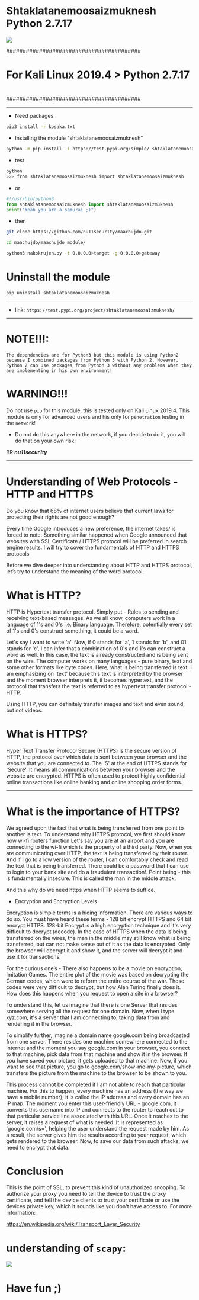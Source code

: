 # Shtaklatanemoosaizmuknesh Python 2.7.17

![](https://github.com/nu11secur1ty/shtaklatanemoosaizmuknesh/blob/master/logo/sniff.jpg)

#########################################
#                                       #
# For Kali Linux 2019.4 > Python 2.7.17 #
#                                       #
#########################################

------------------------------------------------------------------------------

- Need packages

```bash
pip3 install -r kosaka.txt
```
- Installing the module "shtaklatanemoosaizmuknesh"
```bash 
python -m pip install -i https://test.pypi.org/simple/ shtaklatanemoosaizmuknesh
```
- test
```bash 
python
>>> from shtaklatanemoosaizmuknesh import shtaklatanemoosaizmuknesh
```
- or 
```python
#!/usr/bin/python3
from shtaklatanemoosaizmuknesh import shtaklatanemoosaizmuknesh
print("Yeah you are a samurai ;)")
```
- then
```bash
git clone https://github.com/nu11secur1ty/maachujdo.git

cd maachujdo/maachujdo_module/

python3 nakokrujen.py -t 0.0.0.0>target -g 0.0.0.0>gateway
```

# Uninstall the module
```bash
pip uninstall shtaklatanemoosaizmuknesh
```
---------------------------------------------------------
- link:
`https://test.pypi.org/project/shtaklatanemoosaizmuknesh/`


-----------------------------------------------------------

# NOTE!!!:
`The dependencies are for Python3 but this module is using Python2 because I combined packages from Python 3 with Python 2. However, Python 2 can use packages from Python 3 without any problems when they are implementing in his own environment!`
# WARNING!!!
Do not use `pip` for this module, this is tested only on Kali Linux 2019.4. 
This module is only for advanced users and his only for `penetration` testing in the `network`!

- Do not do this anywhere in the network, if you decide to do it, you will do that on your own risk!

BR ***nu11secur1ty***

-----------------------------------------------------------------------------------


# Understanding of Web Protocols - HTTP and HTTPS

Do you know that 68% of internet users believe that current laws for protecting their rights are not good enough?

Every time Google introduces a new preference, the internet takes/ is forced to note. Something similar happened when Google announced that websites with SSL Certificate / HTTPS protocol will be preferred in search engine results. I will try to cover the fundamentals of HTTP and HTTPS protocols

Before we dive deeper into understanding about HTTP and HTTPS protocol, let’s try to understand the meaning of the word protocol. 


# What is HTTP?

HTTP is Hypertext transfer protocol. Simply put - Rules to sending and receiving text-based messages. As we all know, computers work in a language of 1's and 0's i.e. Binary language. Therefore, potentially every set of 1's and 0's construct something, it could be a word.

Let's say I want to write 'a'. Now, if 0 stands for 'a', 1 stands for 'b', and 01 stands for 'c', I can infer that a combination of 0's and 1's can construct a word as well. In this case, the text is already constructed and is being sent on the wire. The computer works on many languages - pure binary, text and some other formats like byte codes. Here, what is being transferred is text. I am emphasizing on 'text' because this text is interpreted by the browser and the moment browser interprets it, it becomes hypertext, and the protocol that transfers the text is referred to as hypertext transfer protocol - HTTP.

Using HTTP, you can definitely transfer images and text and even sound, but not videos.

# What is HTTPS?

Hyper Text Transfer Protocol Secure (HTTPS) is the secure version of HTTP, the protocol over which data is sent between your browser and the website that you are connected to. The 'S' at the end of HTTPS stands for 'Secure'. It means all communications between your browser and the website are encrypted. HTTPS is often used to protect highly confidential online transactions like online banking and online shopping order forms.

---------------------------------------------------------------------------------------

# What is the importance of HTTPS?

We agreed upon the fact that what is being transferred from one point to another is text. To understand why HTTPS protocol, we first should know how wi-fi routers function.Let's say you are at an airport and you are connecting to the wi-fi which is the property of a third party. Now, when you are communicating over HTTP, the text is being transferred by their router. And if I go to a low version of the router, I can comfortably check and read the text that is being transferred. There could be a password that I can use to login to your bank site and do a fraudulent transaction!. Point being - this is fundamentally insecure. This is called the man in the middle attack. 

And this why do we need https when HTTP seems to suffice.


- Encryption and Encryption Levels

Encryption is simple terms is a hiding information. There are various ways to do so. You must have heard these terms - 128 bit encrypt HTTPS and 64 bit encrypt HTTPS. 128-bit Encrypt is a high encryption technique and it's very difficult to decrypt (decode). In the case of HTTPS when the data is being transferred on the wires, the man in the middle may still know what is being transferred, but can not make sense out of it as the data is encrypted. Only the browser will decrypt it and show it, and the server will decrypt it and use it for transactions.

For the curious one’s - There also happens to be a movie on encryption, Imitation Games. The entire plot of the movie was based on decrypting the German codes, which were to reform the entire course of the war. Those codes were very difficult to decrypt, but how Alan Turing finally does it.
How does this happens when you request to open a site in a browser?

To understand this, let us imagine that there is one Server that resides somewhere serving all the request for one domain. Now, when I type xyz.com, it's a server that I am connecting to, taking data from and rendering it in the browser.

To simplify further, imagine a domain name google.com being broadcasted from one server. There resides one machine somewhere connected to the internet and the moment you say google.com in your browser, you connect to that machine, pick data from that machine and show it in the browser. If you have saved your picture, it gets uploaded to that machine. Now, if you want to see that picture, you go to google.com/show-me-my-picture, which transfers the picture from the machine to the browser to be shown to you.

This process cannot be completed if I am not able to reach that particular machine. For this to happen, every machine has an address (the way we have a mobile number), it is called the IP address and every domain has an IP map. The moment you enter this user-friendly URL - google.com, it converts this username into IP and connects to the router to reach out to that particular service line associated with this URL. Once it reaches to the server, it raises a request of what is needed. It is represented as 'google.com/s=', helping the user understand the request made by him. As a result, the server gives him the results according to your request, which gets rendered to the browser.
Now, to save our data from such attacks, we need to encrypt that data.

# Conclusion
This is the point of SSL, to prevent this kind of unauthorized snooping. To authorize your proxy you need to tell the device to trust the proxy certificate, and tell the device clients to trust your certificate or use the devices private key, which it sounds like you don't have access to. For more information: 

https://en.wikipedia.org/wiki/Transport_Layer_Security

# understanding of `scapy`:
[![](https://github.com/nu11secur1ty/shtaklatanemoosaizmuknesh/blob/master/logo/isakmp_dump.png)](https://scapy.readthedocs.io/en/latest/usage.html)

# Have fun ;)

